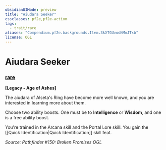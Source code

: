 ```yaml
---
obsidianUIMode: preview
title: "Aiudara Seeker"
cssclasses: pf2e,pf2e-action
tags:
  - trait/rare
aliases: "Compendium.pf2e.backgrounds.Item.3kXTGUvodNMnJTxb"
license: OGL
---
```

# Aiudara Seeker

### [rare](rare "Rare Rarity Trait")






**\[Legacy - Age of Ashes\]**

The aiudara of Alseta's Ring have become more well known, and you are interested in learning more about them.

Choose two ability boosts. One must be to **Intelligence** or **Wisdom**, and one is a free ability boost.

You're trained in the Arcana skill and the Portal Lore skill. You gain the [[Quick Identification|Quick Identification]] skill feat.

*Source: Pathfinder #150: Broken Promises*
*OGL*